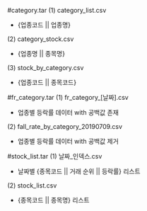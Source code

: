 #category.tar
  (1) category_list.csv   
  - {업종코드 || 업종명}   

  (2) category_stock.csv   
  - {업종명 || 종목명}   

  (3) stock_by_category.csv   
  - {업종코드 || 종목코드}

#fr_category.tar
  (1) fr_category_[날짜].csv   
  - 업종별 등락률 데이터 with 공백값 존재   

  (2) fall_rate_by_category_20190709.csv   
  - 업종별 등락률 데이터 with 공백값 제거

#stock_list.tar
  (1) 날짜_인덱스.csv   
  - 날짜별 {종목코드 || 거래 순위 || 등락률} 리스트

  (2) stock_list.csv   
  - {종목코드 || 종목명} 리스트
